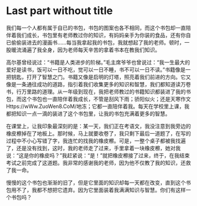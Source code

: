 # Last part without title
我们每一个人都有属于自已的书包，书包的图案也各不相同，而这个书包却一直陪伴着我们成长，书包里有老师教过你的知识，有妈妈亲手为你装的食品，还有你自已偷偷装进去的漫画书……每当我拿起我的书包，我就想起了我的老师。顿时，一股暖流涌遍了我全身，因为老师每天辛苦的拿着书本在教我们知识。

高尔基曾经说过：“书籍是人类进步的阶梯。”毛主席爷爷也曾说过：“我一生最大的爱好是读书，饭可以一日不吃，觉可以一日不睡，书不可以一日不读。”书籍像是一把钥匙，打开了智慧之门。书籍又像是启明的灯塔，照亮着我们前进的方向。它又像是一条通往成功的道路，指引着我们收集更多的知识和智慧，我们都知道读万卷书，行万里路的道理。从一年级到现在，我把老师教过的书籍知识都装进了我的书包，而这个书包也一直陪伴着我成长，不管是刮风下雨；骄阳似火；还是天寒作文Https://wWw.ZuoWen8.CoM/地冻；它都一直陪伴着我。每天在学校里上课，我都把知识一点一滴的装进了这个书包里，让我的书包充满着更多的智慧。

在课堂上，让我印象最深刻的是：某一天，我们正在考语文，我没注意到我旁边的橡皮檫掉在了地板上。那时候，马上就要收卷了，我只剩下最后一道题了，在写的过程中不小心写错了字，我连忙的找我的橡皮檫。可是，一整个桌子都被我找遍了，还是没有找到，这时，我的老师走了过来，手里拿着一块橡皮檫，她对我说：“这是你的橡皮吗？”我赶紧说：“是！”就把橡皮檫接了过来，终于，在我结束考试之前完成了这道题。我非常的感谢我的老师，因为他不仅教了我的知识，还救了我一命。

慢慢的这个书包也渐渐的旧了，但是它里面的知识却每一天都在改变，直到这个书包用不了，我都不想把它遗弃。因为它里面装着我满满知识与智慧。你们有这样一个书包吗？
